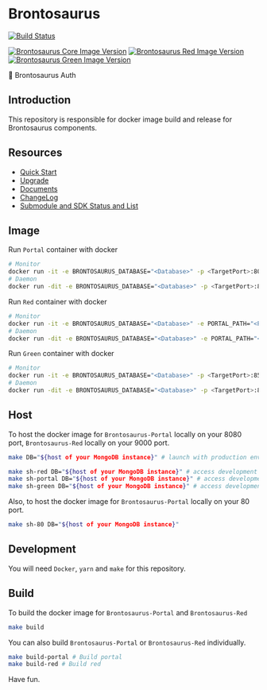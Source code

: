 # Brontosaurus

[![Build Status](https://travis-ci.com/SudoDotDog/Brontosaurus.svg?branch=master)](https://travis-ci.com/SudoDotDog/Brontosaurus)

[![Brontosaurus Core Image Version](https://img.shields.io/docker/v/brontosaurus/core?label=brontosaurus%2Fcore&sort=semver)](https://hub.docker.com/r/brontosaurus/core)
[![Brontosaurus Red Image Version](https://img.shields.io/docker/v/brontosaurus/red?color=red&label=brontosaurus%2Fred&sort=semver)](https://hub.docker.com/r/brontosaurus/red)
[![Brontosaurus Green Image Version](https://img.shields.io/docker/v/brontosaurus/green?color=green&label=brontosaurus%2Fgreen&sort=semver)](https://hub.docker.com/r/brontosaurus/green)

:whale: Brontosaurus Auth

## Introduction

This repository is responsible for docker image build and release for Brontosaurus components.

## Resources

-   [Quick Start](/docs/quick-start.md)
-   [Upgrade](/docs/upgrade/upgrade.md)
-   [Documents](/docs/documents.md)
-   [ChangeLog](/docs/change-log.md)
-   [Submodule and SDK Status and List](/docs/submodule-sdk.md)

## Image

Run `Portal` container with docker

```sh
# Monitor
docker run -it -e BRONTOSAURUS_DATABASE="<Database>" -p <TargetPort>:8080 --name <Name> brontosaurus/core:<Version>
# Daemon
docker run -dit -e BRONTOSAURUS_DATABASE="<Database>" -p <TargetPort>:8080 --name <Name> brontosaurus/core:<Version>
```

Run `Red` container with docker

```sh
# Monitor
docker run -it -e BRONTOSAURUS_DATABASE="<Database>" -e PORTAL_PATH="<Portal>" -p <TargetPort>:9000 --name <Name> brontosaurus/red:<Version>
# Daemon
docker run -dit -e BRONTOSAURUS_DATABASE="<Database>" -e PORTAL_PATH="<Portal>" -p <TargetPort>:9000 --name <Name> brontosaurus/red:<Version>
```

Run `Green` container with docker

```sh
# Monitor
docker run -it -e BRONTOSAURUS_DATABASE="<Database>" -p <TargetPort>:8500 --name <Name> brontosaurus/green:<Version>
# Daemon
docker run -dit -e BRONTOSAURUS_DATABASE="<Database>" -p <TargetPort>:8500 --name <Name> brontosaurus/green:<Version>
```

## Host

To host the docker image for `Brontosaurus-Portal` locally on your 8080 port, `Brontosaurus-Red` locally on your 9000 port. 

```sh
make DB="${host of your MongoDB instance}" # launch with production environment

make sh-red DB="${host of your MongoDB instance}" # access development red with sh
make sh-portal DB="${host of your MongoDB instance}" # access development portal with sh
make sh-green DB="${host of your MongoDB instance}" # access development green with sh
```

Also, to host the docker image for `Brontosaurus-Portal` locally on your 80 port.

```sh
make sh-80 DB="${host of your MongoDB instance}"
```

## Development

You will need `Docker`, `yarn` and `make` for this repository.

## Build

To build the docker image for `Brontosaurus-Portal` and `Brontosaurus-Red`

```sh
make build
```

You can also build `Brontosaurus-Portal` or `Brontosaurus-Red` individually.

```sh
make build-portal # Build portal
make build-red # Build red
```

Have fun.
